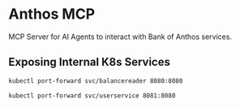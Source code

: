 # Anthos MCP

MCP Server for AI Agents to interact with Bank of Anthos services.

## Exposing Internal K8s Services

```sh
kubectl port-forward svc/balancereader 8080:8080
```

```sh
kubectl port-forward svc/userservice 8081:8080
```